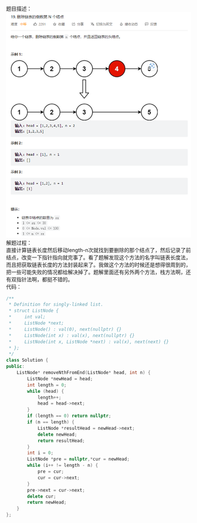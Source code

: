 题目描述：  
![image](/basicaldatastructure/linkedlist/image/image5.png)
解题过程：  
直接计算链表长度然后移动length-n次就找到要删除的那个结点了，然后记录了前结点，改变一下指针指向就完事了。看了题解发现这个方法的名字叫链表长度法，而且把获取链表长度的方法封装起来了。我做这个方法的时候还是想得很周到的，把一些可能失败的情况都给解决掉了。题解里面还有另外两个方法，栈方法啊，还有双指针法啊，都挺不错的。  
代码：  
```cpp
/**
 * Definition for singly-linked list.
 * struct ListNode {
 *     int val;
 *     ListNode *next;
 *     ListNode() : val(0), next(nullptr) {}
 *     ListNode(int x) : val(x), next(nullptr) {}
 *     ListNode(int x, ListNode *next) : val(x), next(next) {}
 * };
 */
class Solution {
public:
    ListNode* removeNthFromEnd(ListNode* head, int n) {
        ListNode *newHead = head;
        int length = 0;
        while (head) {
            length++;
            head = head->next;
        }
        if (length == 0) return nullptr;
        if (n == length) {
            ListNode *resultHead = newHead->next;
            delete newHead;
            return resultHead;
        }
        int i = 0;
        ListNode *pre = nullptr,*cur = newHead;
        while (i++ != length - n) {
            pre = cur;
            cur = cur->next;
        }
        pre->next = cur->next;
        delete cur;
        return newHead;
    }
};
```